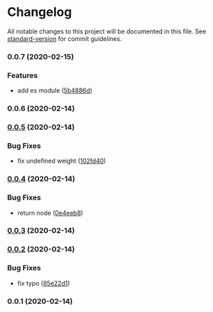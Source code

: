# Changelog

All notable changes to this project will be documented in this file. See [standard-version](https://github.com/conventional-changelog/standard-version) for commit guidelines.

### 0.0.7 (2020-02-15)


### Features

* add es module ([5b4886d](https://github.com/rfoel/react-font-loader/commit/5b4886d51899bce2ab4f1062fe18f85ac840c76f))

### 0.0.6 (2020-02-14)

### [0.0.5](https://github.com/rfoel/react-font-loader/compare/v0.0.4...v0.0.5) (2020-02-14)


### Bug Fixes

* fix undefined weight ([102fd40](https://github.com/rfoel/react-font-loader/commit/102fd401b2fe2e8766689312b47ec70c8a2a8857))

### [0.0.4](https://github.com/rfoel/react-font-loader/compare/v0.0.3...v0.0.4) (2020-02-14)


### Bug Fixes

* return node ([0e4eeb8](https://github.com/rfoel/react-font-loader/commit/0e4eeb8ec65e622f0a9308937b58d76356c9ecb8))

### [0.0.3](https://github.com/rfoel/react-font-loader/compare/v0.0.2...v0.0.3) (2020-02-14)

### [0.0.2](https://github.com/rfoel/react-font-loader/compare/v0.0.1...v0.0.2) (2020-02-14)


### Bug Fixes

* fix typo ([85e22d1](https://github.com/rfoel/react-font-loader/commit/85e22d195b5999f100e8ce9f4acd3734843408f2))

### 0.0.1 (2020-02-14)
